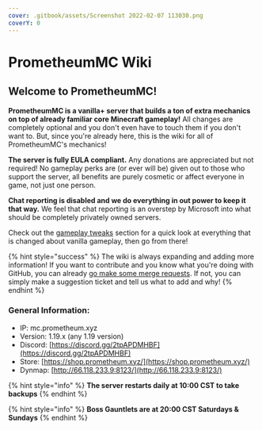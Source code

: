 ```yaml
---
cover: .gitbook/assets/Screenshot 2022-02-07 113030.png
coverY: 0
---
```


# PrometheumMC Wiki

## Welcome to PrometheumMC!

**PrometheumMC is a vanilla+ server that builds a ton of extra mechanics on top of already familiar core Minecraft gameplay!** All changes are completely optional and you don't even have to touch them if you don't want to. But, since you're already here, this is the wiki for all of PrometheumMC's mechanics!

**The server is fully EULA compliant.** Any donations are appreciated but not required! No gameplay perks are (or ever will be) given out to those who support the server, all benefits are purely cosmetic or affect everyone in game, not just one person.

**Chat reporting is disabled and we do everything in out power to keep it that way.** We feel that chat reporting is an overstep by Microsoft into what should be completely privately owned servers.&#x20;

Check out the [gameplay tweaks](guides/gameplay-tweaks-and-additions/) section for a quick look at everything that is changed about vanilla gameplay, then go from there!&#x20;

{% hint style="success" %}
The wiki is always expanding and adding more information! If you want to contribute and you know what you're doing with GitHub, you can already [go make some merge requests](https://github.com/PugglesLesser/PrometheumMC-wiki). If not, you can simply make a suggestion ticket and tell us what to add and why!
{% endhint %}

### General Information:

* IP: mc.prometheum.xyz
* Version: 1.19.x (any 1.19 version)&#x20;
* Discord: [https://discord.gg/2tpAPDMHBF](https://discord.gg/2tpAPDMHBF)
* Store: [https://shop.prometheum.xyz/](https://shop.prometheum.xyz/)
* Dynmap: [http://66.118.233.9:8123/](http://66.118.233.9:8123/)

{% hint style="info" %}
**The server restarts daily at 10:00 CST to take backups**
{% endhint %}

{% hint style="info" %}
**Boss Gauntlets are at 20:00 CST Saturdays & Sundays**
{% endhint %}





